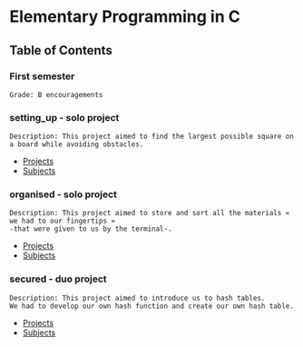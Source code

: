 # Elementary Programming in C

## Table of Contents

### First semester
    Grade: B encouragements

### setting_up - solo project
    Description: This project aimed to find the largest possible square on a board while avoiding obstacles.
  - [Projects](./B-CPE-110-STG-1-1-settingup/project-setting_up)
  - [Subjects](./B-CPE-110-STG-1-1-settingup/B-CPE-110_Setting_Up.pdf)

### organised - solo project
    Description: This project aimed to store and sort all the materials « we had to our fingertips »
    -that were given to us by the terminal-.
  - [Projects](./B-CPE-110-STG-1-1-organized/project-organised)
  - [Subjects](./B-CPE-110-STG-1-1-organized/B-CPE-110_Organized.pdf)

### secured - duo project
    Description: This project aimed to introduce us to hash tables.
    We had to develop our own hash function and create our own hash table.
  - [Projects](./B-CPE-110-STG-1-1-secured/project-secured)
  - [Subjects](./B-CPE-110-STG-1-1-secured/B-CPE-110_Secured.pdf)
